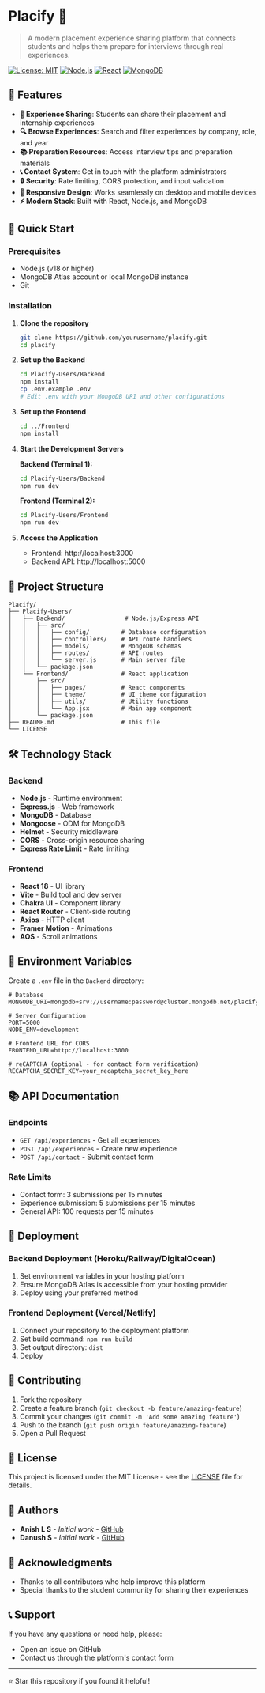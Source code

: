 # Placify 🎯

> A modern placement experience sharing platform that connects students and helps them prepare for interviews through real experiences.

[![License: MIT](https://img.shields.io/badge/License-MIT-yellow.svg)](https://opensource.org/licenses/MIT)
[![Node.js](https://img.shields.io/badge/Node.js-18+-green.svg)](https://nodejs.org/)
[![React](https://img.shields.io/badge/React-18+-blue.svg)](https://reactjs.org/)
[![MongoDB](https://img.shields.io/badge/MongoDB-Atlas-green.svg)](https://www.mongodb.com/)

## 🌟 Features

- **📝 Experience Sharing**: Students can share their placement and internship experiences
- **🔍 Browse Experiences**: Search and filter experiences by company, role, and year
- **📚 Preparation Resources**: Access interview tips and preparation materials
- **📞 Contact System**: Get in touch with the platform administrators
- **🔒 Security**: Rate limiting, CORS protection, and input validation
- **📱 Responsive Design**: Works seamlessly on desktop and mobile devices
- **⚡ Modern Stack**: Built with React, Node.js, and MongoDB

## 🚀 Quick Start

### Prerequisites

- Node.js (v18 or higher)
- MongoDB Atlas account or local MongoDB instance
- Git

### Installation

1. **Clone the repository**
   ```bash
   git clone https://github.com/yourusername/placify.git
   cd placify
   ```

2. **Set up the Backend**
   ```bash
   cd Placify-Users/Backend
   npm install
   cp .env.example .env
   # Edit .env with your MongoDB URI and other configurations
   ```

3. **Set up the Frontend**
   ```bash
   cd ../Frontend
   npm install
   ```

4. **Start the Development Servers**
   
   **Backend (Terminal 1):**
   ```bash
   cd Placify-Users/Backend
   npm run dev
   ```
   
   **Frontend (Terminal 2):**
   ```bash
   cd Placify-Users/Frontend
   npm run dev
   ```

5. **Access the Application**
   - Frontend: http://localhost:3000
   - Backend API: http://localhost:5000

## 📁 Project Structure

```
Placify/
├── Placify-Users/
│   ├── Backend/                 # Node.js/Express API
│   │   ├── src/
│   │   │   ├── config/         # Database configuration
│   │   │   ├── controllers/    # API route handlers
│   │   │   ├── models/         # MongoDB schemas
│   │   │   ├── routes/         # API routes
│   │   │   └── server.js       # Main server file
│   │   └── package.json
│   └── Frontend/               # React application
│       ├── src/
│       │   ├── pages/          # React components
│       │   ├── theme/          # UI theme configuration
│       │   ├── utils/          # Utility functions
│       │   └── App.jsx         # Main app component
│       └── package.json
├── README.md                   # This file
└── LICENSE
```

## 🛠️ Technology Stack

### Backend
- **Node.js** - Runtime environment
- **Express.js** - Web framework
- **MongoDB** - Database
- **Mongoose** - ODM for MongoDB
- **Helmet** - Security middleware
- **CORS** - Cross-origin resource sharing
- **Express Rate Limit** - Rate limiting

### Frontend
- **React 18** - UI library
- **Vite** - Build tool and dev server
- **Chakra UI** - Component library
- **React Router** - Client-side routing
- **Axios** - HTTP client
- **Framer Motion** - Animations
- **AOS** - Scroll animations

## 🔧 Environment Variables

Create a `.env` file in the `Backend` directory:

```env
# Database
MONGODB_URI=mongodb+srv://username:password@cluster.mongodb.net/placify

# Server Configuration
PORT=5000
NODE_ENV=development

# Frontend URL for CORS
FRONTEND_URL=http://localhost:3000

# reCAPTCHA (optional - for contact form verification)
RECAPTCHA_SECRET_KEY=your_recaptcha_secret_key_here
```

## 📚 API Documentation

### Endpoints

- `GET /api/experiences` - Get all experiences
- `POST /api/experiences` - Create new experience
- `POST /api/contact` - Submit contact form

### Rate Limits

- Contact form: 3 submissions per 15 minutes
- Experience submission: 5 submissions per 15 minutes
- General API: 100 requests per 15 minutes

## 🚀 Deployment

### Backend Deployment (Heroku/Railway/DigitalOcean)

1. Set environment variables in your hosting platform
2. Ensure MongoDB Atlas is accessible from your hosting provider
3. Deploy using your preferred method

### Frontend Deployment (Vercel/Netlify)

1. Connect your repository to the deployment platform
2. Set build command: `npm run build`
3. Set output directory: `dist`
4. Deploy

## 🤝 Contributing

1. Fork the repository
2. Create a feature branch (`git checkout -b feature/amazing-feature`)
3. Commit your changes (`git commit -m 'Add some amazing feature'`)
4. Push to the branch (`git push origin feature/amazing-feature`)
5. Open a Pull Request

## 📄 License

This project is licensed under the MIT License - see the [LICENSE](LICENSE) file for details.

## 👥 Authors

- **Anish L S** - *Initial work* - [GitHub](https://github.com/anishLS3)
- **Danush S**  - *Initial work* - [GitHub](https://github.com/Danushsenthilkumar)

## 🙏 Acknowledgments

- Thanks to all contributors who help improve this platform
- Special thanks to the student community for sharing their experiences

## 📞 Support

If you have any questions or need help, please:
- Open an issue on GitHub
- Contact us through the platform's contact form

---

⭐ Star this repository if you found it helpful!